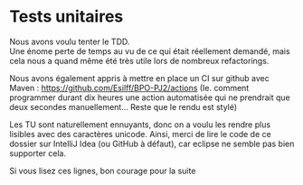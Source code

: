 # Tests unitaires

Nous avons voulu tenter le TDD.  
Une énome perte de temps au vu de ce qui était réellement demandé, mais cela nous a quand même été très utile lors de nombreux refactorings.

Nous avons également appris à mettre en place un CI sur github avec Maven : https://github.com/Esilff/BPO-PJ2/actions
(Ie. comment programmer durant dix heures une action automatisée qui ne prendrait que deux secondes manuellement... Reste que le rendu est stylé)

Les TU sont naturellement ennuyants, donc on a voulu les rendre plus lisibles avec des caractères unicode. 
Ainsi, merci de lire le code de ce dossier sur IntelliJ Idea (ou GitHub à défaut), car eclipse ne semble pas bien supporter cela.

Si vous lisez ces lignes, bon courage pour la suite
